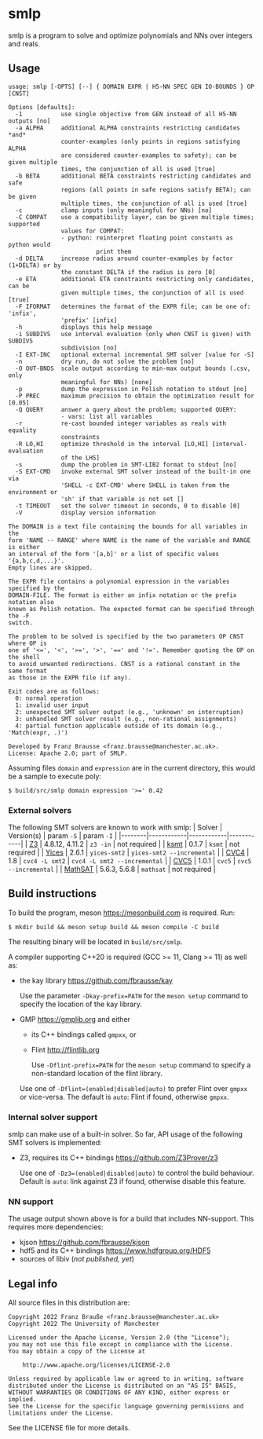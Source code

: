# smlp

smlp is a program to solve and optimize polynomials and NNs over integers and reals.

## Usage

```
usage: smlp [-OPTS] [--] { DOMAIN EXPR | H5-NN SPEC GEN IO-BOUNDS } OP [CNST]

Options [defaults]:
  -1           use single objective from GEN instead of all H5-NN outputs [no]
  -a ALPHA     additional ALPHA constraints restricting candidates *and*
               counter-examples (only points in regions satisfying ALPHA
               are considered counter-examples to safety); can be given multiple
               times, the conjunction of all is used [true]
  -b BETA      additional BETA constraints restricting candidates and safe
               regions (all points in safe regions satisfy BETA); can be given
               multiple times, the conjunction of all is used [true]
  -c           clamp inputs (only meaningful for NNs) [no]
  -C COMPAT    use a compatibility layer, can be given multiple times; supported
               values for COMPAT:
               - python: reinterpret floating point constants as python would
                         print them
  -d DELTA     increase radius around counter-examples by factor (1+DELTA) or by
               the constant DELTA if the radius is zero [0]
  -e ETA       additional ETA constraints restricting only candidates, can be
               given multiple times, the conjunction of all is used [true]
  -F IFORMAT   determines the format of the EXPR file; can be one of: 'infix',
               'prefix' [infix]
  -h           displays this help message
  -i SUBDIVS   use interval evaluation (only when CNST is given) with SUBDIVS
               subdivision [no]
  -I EXT-INC   optional external incremental SMT solver [value for -S]
  -n           dry run, do not solve the problem [no]
  -O OUT-BNDS  scale output according to min-max output bounds (.csv, only
               meaningful for NNs) [none]
  -p           dump the expression in Polish notation to stdout [no]
  -P PREC      maximum precision to obtain the optimization result for [0.05]
  -Q QUERY     answer a query about the problem; supported QUERY:
               - vars: list all variables
  -r           re-cast bounded integer variables as reals with equality
               constraints
  -R LO,HI     optimize threshold in the interval [LO,HI] [interval-evaluation
               of the LHS]
  -s           dump the problem in SMT-LIB2 format to stdout [no]
  -S EXT-CMD   invoke external SMT solver instead of the built-in one via
               'SHELL -c EXT-CMD' where SHELL is taken from the environment or
               'sh' if that variable is not set []
  -t TIMEOUT   set the solver timeout in seconds, 0 to disable [0]
  -V           display version information

The DOMAIN is a text file containing the bounds for all variables in the
form 'NAME -- RANGE' where NAME is the name of the variable and RANGE is either
an interval of the form '[a,b]' or a list of specific values '{a,b,c,d,...}'.
Empty lines are skipped.

The EXPR file contains a polynomial expression in the variables specified by the
DOMAIN-FILE. The format is either an infix notation or the prefix notation also
known as Polish notation. The expected format can be specified through the -F
switch.

The problem to be solved is specified by the two parameters OP CNST where OP is
one of '<=', '<', '>=', '>', '==' and '!='. Remember quoting the OP on the shell
to avoid unwanted redirections. CNST is a rational constant in the same format
as those in the EXPR file (if any).

Exit codes are as follows:
  0: normal operation
  1: invalid user input
  2: unexpected SMT solver output (e.g., 'unknown' on interruption)
  3: unhandled SMT solver result (e.g., non-rational assignments)
  4: partial function applicable outside of its domain (e.g., 'Match(expr, .)')

Developed by Franz Brausse <franz.brausse@manchester.ac.uk>.
License: Apache 2.0; part of SMLP.
```

Assuming files `domain` and `expression` are in the current directory, this would
be a sample to execute poly:

	$ build/src/smlp domain expression '>=' 0.42

### External solvers

The following SMT solvers are known to work with smlp:
| Solver | Version(s) | param `-S` | param `-I` |
|--------|------------|------------|------------|
| [Z3](https://github.com/Z3Prover/z3) | 4.8.12, 4.11.2 | `z3 -in` | not required |
| [ksmt](http://informatik.uni-trier.de/~brausse/ksmt) | 0.1.7 | `ksmt` | not required |
| [Yices](http://yices.csl.sri.com) | 2.6.1 | `yices-smt2` | `yices-smt2 --incremental` |
| [CVC4](https://cvc4.github.io) | 1.8 | `cvc4 -L smt2` | `cvc4 -L smt2 --incremental` |
| [CVC5](https://cvc5.github.io) | 1.0.1 | `cvc5` | `cvc5 --incremental` |
| [MathSAT](https://mathsat.fbk.eu) | 5.6.3, 5.6.8 | `mathsat` | not required |

## Build instructions

To build the program, meson <https://mesonbuild.com> is required.
Run:

	$ mkdir build && meson setup build && meson compile -C build

The resulting binary will be located in `build/src/smlp`.

A compiler supporting C++20 is required (GCC >= 11, Clang >= 11) as well as:

- the kay library <https://github.com/fbrausse/kay>

  Use the parameter `-Dkay-prefix=PATH` for the `meson setup` command to
  specify the location of the kay library.
- GMP <https://gmplib.org> and either
  - its C++ bindings called `gmpxx`, or
  - Flint <http://flintlib.org>

    Use `-Dflint-prefix=PATH` for the `meson setup` command to specify a
    non-standard location of the flint library.

  Use one of `-Dflint=(enabled|disabled|auto)` to prefer Flint over `gmpxx`
  or vice-versa. The default is `auto`: Flint if found, otherwise `gmpxx`.

### Internal solver support

smlp can make use of a built-in solver. So far, API usage of the following SMT
solvers is implemented:

- Z3, requires its C++ bindings <https://github.com/Z3Prover/z3>

  Use one of `-Dz3=(enabled|disabled|auto)` to control the build behaviour.
  Default is `auto`: link against Z3 if found, otherwise disable this feature.

### NN support

The usage output shown above is for a build that includes NN-support. This
requires more dependencies:

- kjson <https://github.com/fbrausse/kjson>
- hdf5 and its C++ bindings <https://www.hdfgroup.org/HDF5>
- sources of libiv (*not published, yet*)

## Legal info

All source files in this distribution are:
```
Copyright 2022 Franz Brauße <franz.brausse@manchester.ac.uk>
Copyright 2022 The University of Manchester

Licensed under the Apache License, Version 2.0 (the "License");
you may not use this file except in compliance with the License.
You may obtain a copy of the License at

	http://www.apache.org/licenses/LICENSE-2.0

Unless required by applicable law or agreed to in writing, software
distributed under the License is distributed on an "AS IS" BASIS,
WITHOUT WARRANTIES OR CONDITIONS OF ANY KIND, either express or implied.
See the License for the specific language governing permissions and
limitations under the License.
```
See the LICENSE file for more details.
